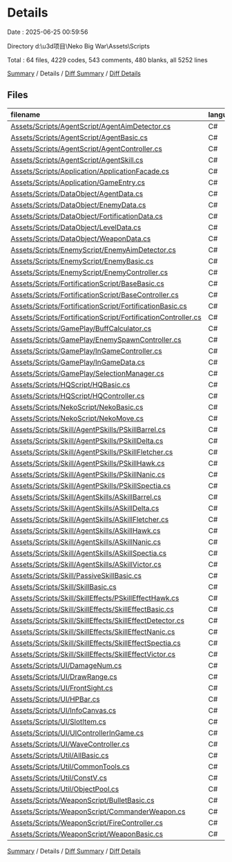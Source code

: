 # Details

Date : 2025-06-25 00:59:56

Directory d:\\u3d项目\\Neko Big War\\Assets\\Scripts

Total : 64 files,  4229 codes, 543 comments, 480 blanks, all 5252 lines

[Summary](results.md) / Details / [Diff Summary](diff.md) / [Diff Details](diff-details.md)

## Files
| filename | language | code | comment | blank | total |
| :--- | :--- | ---: | ---: | ---: | ---: |
| [Assets/Scripts/AgentScript/AgentAimDetector.cs](/Assets/Scripts/AgentScript/AgentAimDetector.cs) | C# | 251 | 12 | 14 | 277 |
| [Assets/Scripts/AgentScript/AgentBasic.cs](/Assets/Scripts/AgentScript/AgentBasic.cs) | C# | 117 | 12 | 11 | 140 |
| [Assets/Scripts/AgentScript/AgentController.cs](/Assets/Scripts/AgentScript/AgentController.cs) | C# | 308 | 23 | 21 | 352 |
| [Assets/Scripts/AgentScript/AgentSkill.cs](/Assets/Scripts/AgentScript/AgentSkill.cs) | C# | 31 | 30 | 8 | 69 |
| [Assets/Scripts/Application/ApplicationFacade.cs](/Assets/Scripts/Application/ApplicationFacade.cs) | C# | 7 | 17 | 1 | 25 |
| [Assets/Scripts/Application/GameEntry.cs](/Assets/Scripts/Application/GameEntry.cs) | C# | 10 | 0 | 3 | 13 |
| [Assets/Scripts/DataObject/AgentData.cs](/Assets/Scripts/DataObject/AgentData.cs) | C# | 22 | 0 | 2 | 24 |
| [Assets/Scripts/DataObject/EnemyData.cs](/Assets/Scripts/DataObject/EnemyData.cs) | C# | 13 | 0 | 2 | 15 |
| [Assets/Scripts/DataObject/FortificationData.cs](/Assets/Scripts/DataObject/FortificationData.cs) | C# | 11 | 0 | 2 | 13 |
| [Assets/Scripts/DataObject/LevelData.cs](/Assets/Scripts/DataObject/LevelData.cs) | C# | 18 | 0 | 2 | 20 |
| [Assets/Scripts/DataObject/WeaponData.cs](/Assets/Scripts/DataObject/WeaponData.cs) | C# | 17 | 0 | 1 | 18 |
| [Assets/Scripts/EnemyScript/EnemyAimDetector.cs](/Assets/Scripts/EnemyScript/EnemyAimDetector.cs) | C# | 340 | 39 | 14 | 393 |
| [Assets/Scripts/EnemyScript/EnemyBasic.cs](/Assets/Scripts/EnemyScript/EnemyBasic.cs) | C# | 87 | 6 | 9 | 102 |
| [Assets/Scripts/EnemyScript/EnemyController.cs](/Assets/Scripts/EnemyScript/EnemyController.cs) | C# | 128 | 14 | 16 | 158 |
| [Assets/Scripts/FortificationScript/BaseBasic.cs](/Assets/Scripts/FortificationScript/BaseBasic.cs) | C# | 61 | 6 | 8 | 75 |
| [Assets/Scripts/FortificationScript/BaseController.cs](/Assets/Scripts/FortificationScript/BaseController.cs) | C# | 54 | 6 | 7 | 67 |
| [Assets/Scripts/FortificationScript/FortificationBasic.cs](/Assets/Scripts/FortificationScript/FortificationBasic.cs) | C# | 61 | 5 | 6 | 72 |
| [Assets/Scripts/FortificationScript/FortificationController.cs](/Assets/Scripts/FortificationScript/FortificationController.cs) | C# | 79 | 2 | 11 | 92 |
| [Assets/Scripts/GamePlay/BuffCalculator.cs](/Assets/Scripts/GamePlay/BuffCalculator.cs) | C# | 183 | 21 | 17 | 221 |
| [Assets/Scripts/GamePlay/EnemySpawnController.cs](/Assets/Scripts/GamePlay/EnemySpawnController.cs) | C# | 59 | 2 | 9 | 70 |
| [Assets/Scripts/GamePlay/InGameController.cs](/Assets/Scripts/GamePlay/InGameController.cs) | C# | 24 | 11 | 7 | 42 |
| [Assets/Scripts/GamePlay/InGameData.cs](/Assets/Scripts/GamePlay/InGameData.cs) | C# | 267 | 18 | 23 | 308 |
| [Assets/Scripts/GamePlay/SelectionManager.cs](/Assets/Scripts/GamePlay/SelectionManager.cs) | C# | 125 | 2 | 13 | 140 |
| [Assets/Scripts/HQScript/HQBasic.cs](/Assets/Scripts/HQScript/HQBasic.cs) | C# | 12 | 2 | 5 | 19 |
| [Assets/Scripts/HQScript/HQController.cs](/Assets/Scripts/HQScript/HQController.cs) | C# | 12 | 2 | 5 | 19 |
| [Assets/Scripts/NekoScript/NekoBasic.cs](/Assets/Scripts/NekoScript/NekoBasic.cs) | C# | 9 | 4 | 3 | 16 |
| [Assets/Scripts/NekoScript/NekoMove.cs](/Assets/Scripts/NekoScript/NekoMove.cs) | C# | 107 | 13 | 18 | 138 |
| [Assets/Scripts/Skill/AgentPSkills/PSkillBarrel.cs](/Assets/Scripts/Skill/AgentPSkills/PSkillBarrel.cs) | C# | 44 | 0 | 4 | 48 |
| [Assets/Scripts/Skill/AgentPSkills/PSkillDelta.cs](/Assets/Scripts/Skill/AgentPSkills/PSkillDelta.cs) | C# | 24 | 0 | 2 | 26 |
| [Assets/Scripts/Skill/AgentPSkills/PSkillFletcher.cs](/Assets/Scripts/Skill/AgentPSkills/PSkillFletcher.cs) | C# | 14 | 0 | 2 | 16 |
| [Assets/Scripts/Skill/AgentPSkills/PSkillHawk.cs](/Assets/Scripts/Skill/AgentPSkills/PSkillHawk.cs) | C# | 38 | 0 | 4 | 42 |
| [Assets/Scripts/Skill/AgentPSkills/PSkillNanic.cs](/Assets/Scripts/Skill/AgentPSkills/PSkillNanic.cs) | C# | 27 | 0 | 1 | 28 |
| [Assets/Scripts/Skill/AgentPSkills/PSkillSpectia.cs](/Assets/Scripts/Skill/AgentPSkills/PSkillSpectia.cs) | C# | 22 | 0 | 2 | 24 |
| [Assets/Scripts/Skill/AgentSkills/ASkillBarrel.cs](/Assets/Scripts/Skill/AgentSkills/ASkillBarrel.cs) | C# | 39 | 0 | 5 | 44 |
| [Assets/Scripts/Skill/AgentSkills/ASkillDelta.cs](/Assets/Scripts/Skill/AgentSkills/ASkillDelta.cs) | C# | 35 | 0 | 5 | 40 |
| [Assets/Scripts/Skill/AgentSkills/ASkillFletcher.cs](/Assets/Scripts/Skill/AgentSkills/ASkillFletcher.cs) | C# | 39 | 3 | 5 | 47 |
| [Assets/Scripts/Skill/AgentSkills/ASkillHawk.cs](/Assets/Scripts/Skill/AgentSkills/ASkillHawk.cs) | C# | 26 | 0 | 4 | 30 |
| [Assets/Scripts/Skill/AgentSkills/ASkillNanic.cs](/Assets/Scripts/Skill/AgentSkills/ASkillNanic.cs) | C# | 22 | 0 | 4 | 26 |
| [Assets/Scripts/Skill/AgentSkills/ASkillSpectia.cs](/Assets/Scripts/Skill/AgentSkills/ASkillSpectia.cs) | C# | 22 | 0 | 4 | 26 |
| [Assets/Scripts/Skill/AgentSkills/ASkillVictor.cs](/Assets/Scripts/Skill/AgentSkills/ASkillVictor.cs) | C# | 35 | 1 | 3 | 39 |
| [Assets/Scripts/Skill/PassiveSkillBasic.cs](/Assets/Scripts/Skill/PassiveSkillBasic.cs) | C# | 55 | 6 | 18 | 79 |
| [Assets/Scripts/Skill/SkillBasic.cs](/Assets/Scripts/Skill/SkillBasic.cs) | C# | 88 | 11 | 21 | 120 |
| [Assets/Scripts/Skill/SkillEffects/PSkillEffectHawk.cs](/Assets/Scripts/Skill/SkillEffects/PSkillEffectHawk.cs) | C# | 29 | 5 | 4 | 38 |
| [Assets/Scripts/Skill/SkillEffects/SkillEffectBasic.cs](/Assets/Scripts/Skill/SkillEffects/SkillEffectBasic.cs) | C# | 33 | 6 | 8 | 47 |
| [Assets/Scripts/Skill/SkillEffects/SkillEffectDetector.cs](/Assets/Scripts/Skill/SkillEffects/SkillEffectDetector.cs) | C# | 64 | 4 | 3 | 71 |
| [Assets/Scripts/Skill/SkillEffects/SkillEffectNanic.cs](/Assets/Scripts/Skill/SkillEffects/SkillEffectNanic.cs) | C# | 52 | 3 | 9 | 64 |
| [Assets/Scripts/Skill/SkillEffects/SkillEffectSpectia.cs](/Assets/Scripts/Skill/SkillEffects/SkillEffectSpectia.cs) | C# | 55 | 11 | 10 | 76 |
| [Assets/Scripts/Skill/SkillEffects/SkillEffectVictor.cs](/Assets/Scripts/Skill/SkillEffects/SkillEffectVictor.cs) | C# | 6 | 0 | 2 | 8 |
| [Assets/Scripts/UI/DamageNum.cs](/Assets/Scripts/UI/DamageNum.cs) | C# | 44 | 1 | 3 | 48 |
| [Assets/Scripts/UI/DrawRange.cs](/Assets/Scripts/UI/DrawRange.cs) | C# | 29 | 8 | 5 | 42 |
| [Assets/Scripts/UI/FrontSight.cs](/Assets/Scripts/UI/FrontSight.cs) | C# | 10 | 1 | 2 | 13 |
| [Assets/Scripts/UI/HPBar.cs](/Assets/Scripts/UI/HPBar.cs) | C# | 15 | 0 | 2 | 17 |
| [Assets/Scripts/UI/InfoCanvas.cs](/Assets/Scripts/UI/InfoCanvas.cs) | C# | 110 | 4 | 16 | 130 |
| [Assets/Scripts/UI/SlotItem.cs](/Assets/Scripts/UI/SlotItem.cs) | C# | 107 | 8 | 8 | 123 |
| [Assets/Scripts/UI/UIControllerInGame.cs](/Assets/Scripts/UI/UIControllerInGame.cs) | C# | 248 | 22 | 21 | 291 |
| [Assets/Scripts/UI/WaveController.cs](/Assets/Scripts/UI/WaveController.cs) | C# | 57 | 13 | 11 | 81 |
| [Assets/Scripts/Util/AllBasic.cs](/Assets/Scripts/Util/AllBasic.cs) | C# | 9 | 0 | 2 | 11 |
| [Assets/Scripts/Util/CommonTools.cs](/Assets/Scripts/Util/CommonTools.cs) | C# | 10 | 0 | 2 | 12 |
| [Assets/Scripts/Util/ConstV.cs](/Assets/Scripts/Util/ConstV.cs) | C# | 8 | 0 | 3 | 11 |
| [Assets/Scripts/Util/ObjectPool.cs](/Assets/Scripts/Util/ObjectPool.cs) | C# | 110 | 155 | 9 | 274 |
| [Assets/Scripts/WeaponScript/BulletBasic.cs](/Assets/Scripts/WeaponScript/BulletBasic.cs) | C# | 88 | 22 | 12 | 122 |
| [Assets/Scripts/WeaponScript/CommanderWeapon.cs](/Assets/Scripts/WeaponScript/CommanderWeapon.cs) | C# | 62 | 5 | 7 | 74 |
| [Assets/Scripts/WeaponScript/FireController.cs](/Assets/Scripts/WeaponScript/FireController.cs) | C# | 79 | 4 | 11 | 94 |
| [Assets/Scripts/WeaponScript/WeaponBasic.cs](/Assets/Scripts/WeaponScript/WeaponBasic.cs) | C# | 61 | 3 | 8 | 72 |

[Summary](results.md) / Details / [Diff Summary](diff.md) / [Diff Details](diff-details.md)